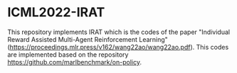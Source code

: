 # ICML2022-IRAT
This repository implements IRAT which is the codes of the paper "Individual Reward Assisted Multi-Agent Reinforcement Learning" (https://proceedings.mlr.press/v162/wang22ao/wang22ao.pdf).
This codes are implemented based on the repository https://github.com/marlbenchmark/on-policy.
